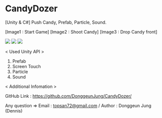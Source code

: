 # CandyDozer

[Unity & C#] Push Candy, Prefab, Particle, Sound.


[Image1 : Start Game]
[Image2 : Shoot Candy]
[Image3 : Drop Candy front]

<div>
<img src="https://github.com/DonggeunJung/CandyDozer/blob/master/Etc/CandyDozer_Capture01.png?raw=true width="400px"></img>
<img src="https://github.com/DonggeunJung/CandyDozer/blob/master/Etc/CandyDozer_Capture02.png?raw=true width="400px"></img>
<img src="https://github.com/DonggeunJung/CandyDozer/blob/master/Etc/CandyDozer_Capture03.png?raw=true width="400px"></img>
</div>


< Used Unity API >
1. Prefab
2. Screen Touch
3. Particle
4. Sound


< Additional Infomation >

GitHub Link : https://github.com/DonggeunJung/CandyDozer/

Any question => Email : topsan72@gmail.com / Author : Donggeun Jung (Dennis)
